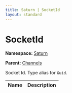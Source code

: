 ```yaml
---
title: Saturn | SocketId
layout: standard
---
```


# SocketId

**Namespace:** [Saturn](./saturn.html)

**Parent:** [Channels](./saturn-channels.html)

Socket Id. Type alias for `Guid`.

| Name | Description |
|------|-------------|
